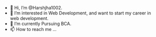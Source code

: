 - 👋 Hi, I’m @Harshjha1002.
- 👀 I’m interested in Web Development, and want to start my career in web development.
- 🌱 I’m currently Pursuing BCA.
- 📫 How to reach me ...

<!---
Harshjha1002/Harshjha1002 is a ✨ special ✨ repository because its `README.md` (this file) appears on your GitHub profile.
You can click the Preview link to take a look at your changes.
--->
